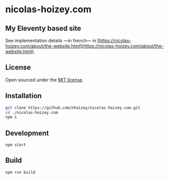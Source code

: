 # nicolas-hoizey.com

## My Eleventy based site

See implementation details —in french— in [https://nicolas-hoizey.com/about/the-website.html](https://nicolas-hoizey.com/about/the-website.html).

## License

Open sourced under the [MIT license](LICENSE.md).

## Installation

```bash
git clone https://github.com/nhoizey/nicolas-hoizey.com.git
cd ./nicolas-hoizey.com
npm i
```

## Development

```
npm start
```

## Build

```
npm run build
```
